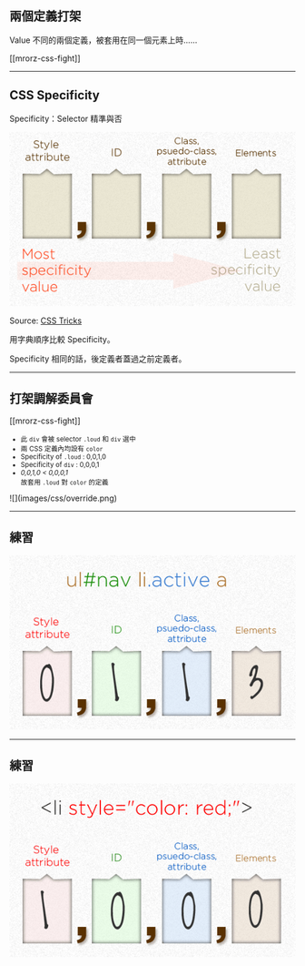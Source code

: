 兩個定義打架
----------

Value 不同的兩個定義，被套用在同一個元素上時……

[[mrorz-css-fight]]

---

CSS Specificity
---------------

Specificity：Selector 精準與否

![Specificity](images/css/specificity-calculationbase.png)

Source: [CSS Tricks](http://css-tricks.com/specifics-on-css-specificity/)

用字典順序比較 Specificity。

Specificity 相同的話，後定義者蓋過之前定義者。

---

打架調解委員會
--------
[[mrorz-css-fight]]

<div class="row">

  <div class="span3">
    <small>
      <ul>
        <li class="fragment">此 <code>div</code> 會被 selector <code>.loud</code> 和 <code>div</code> 選中</li>
        <li class="fragment">兩 CSS 定義內均設有 <code>color</code></li>
        <li class="fragment">Specificity of <code>.loud</code> : 0,0,1,0</li>
        <li class="fragment">Specificity of <code>div</code> : 0,0,0,1</li>
        <li class="fragment"><em>0,0,1,0 &lt; 0,0,0,1</em><br>故套用 <code>.loud</code> 對 <code>color</code> 的定義</li>
      </ul>
    </small>
  </div>

  <div class="span3 fragment">![](images/css/override.png)</div>

</div>

---

練習
----

![](images/css/cssspecificity-calc-1.png)

---

練習
----
![](images/css/cssspecificity-calc-4.png)

